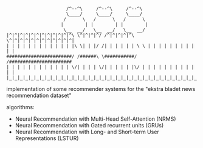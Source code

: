 ```
                      /^--^\     /^--^\     /^--^\
                      \____/     \____/     \____/
                     /      \   /      \   /      \
                    |        | |        | |        |
                     \__  __/   \__  __/   \__  __/
|^|^|^|^|^|^|^|^|^|^|^|^\ \^|^|^|^/ /^|^|^|^|^\ \^|^|^|^|^|^|^|^|^|^|^|^|
| | | | | | | | | | | | |\ \| | |/ /| | | | | | \ \ | | | | | | | | | | |
########################/ /######\ \###########/ /#######################
| | | | | | | | | | | | \/| | | | \/| | | | | |\/ | | | | | | | | | | | |
|_|_|_|_|_|_|_|_|_|_|_|_|_|_|_|_|_|_|_|_|_|_|_|_|_|_|_|_|_|_|_|_|_|_|_|_|
```

implementation of some recommender systems for the "ekstra bladet news recommendation dataset"

algorithms:

- Neural Recommendation with Multi-Head Self-Attention (NRMS)
- Neural Recommendation with Gated recurrent units (GRUs)
- Neural Recommendation with Long- and Short-term User Representations (LSTUR)

<!--

goal: implement a news recommendation algorithm, that predicts user engagement with articles.

-   assignment: https://tuwel.tuwien.ac.at/mod/page/view.php?id=2281418
    -   clarification: https://tuwel.tuwien.ac.at/mod/moodleoverflow/discussion.php?d=8864
-   gitlab: https://gitlab.tuwien.ac.at/recsys-laboratory/teaching/24ss-recsys-lecture/Group_26
-   acm recsys challenge: https://www.recsyschallenge.com/2024/
-   acm conference: https://recsys.acm.org/recsys24/challenge/
-   codabench: https://www.codabench.org/
    -   competition: https://www.codabench.org/competitions/2469/
    -   our team: https://www.codabench.org/profiles/organization/264/edit/
    -   faq: https://www.codabench.org/forums/2387/

_development links:_

-   dataset: https://recsys.eb.dk/dataset/
-   ebnerd-benchmark: https://github.com/ebanalyse/ebnerd-benchmark/blob/main/examples/00_quick_start/nrms_ebnerd.ipynb
-   recommenders:
    -   quickstart: https://github.com/ebanalyse/ebnerd-benchmark/blob/main/examples/00_quick_start/dataset_ebnerd.ipynb
    -   code: https://github.com/recommenders-team/recommenders/blob/main/recommenders/models/deeprec/models/sequential/gru.py
    -   docs: https://recommenders-team.github.io/recommenders/models.html#gru

---

_todo:_

-   implement 3 algorithms:
    -   1 - NRMS - assigned (benchmark)
    -   2 - GRU - assigened
    -   3 - LSTUR (algorithm of choice)
-   improve: check out "beyond metrics" section in the "ebnerd-benchmark" repository
-   write report pdf
-   submit to "codabench"
-   submit to gitlab, add "final" tag
-   upload project report pdf

-->
